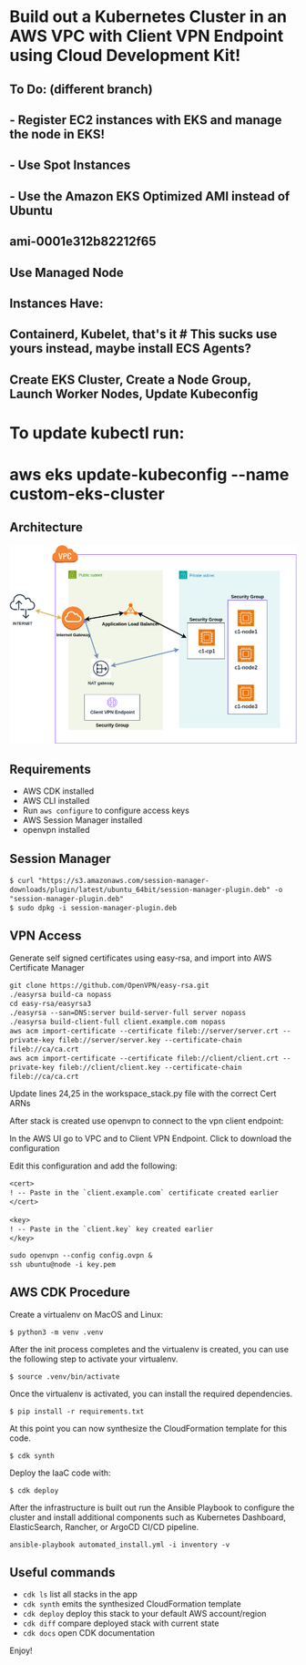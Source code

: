 # Build out a Kubernetes Cluster in an AWS VPC with Client VPN Endpoint using Cloud Development Kit!

## To Do: (different branch)
##   - Register EC2 instances with EKS and manage the node in EKS!
##   - Use Spot Instances
##   - Use the Amazon EKS Optimized AMI instead of Ubuntu
## ami-0001e312b82212f65
## Use Managed Node

## Instances Have:
## Containerd, Kubelet, that's it # This sucks use yours instead, maybe install ECS Agents?

## Create EKS Cluster, Create a Node Group, Launch Worker Nodes, Update Kubeconfig

# To update kubectl run:
# aws eks update-kubeconfig --name custom-eks-cluster

## Architecture

![](images/aws-vpc.drawio.png)

## Requirements

- AWS CDK installed
- AWS CLI installed
- Run `aws configure` to configure access keys
- AWS Session Manager installed
- openvpn installed

## Session Manager

```
$ curl "https://s3.amazonaws.com/session-manager-downloads/plugin/latest/ubuntu_64bit/session-manager-plugin.deb" -o "session-manager-plugin.deb"
$ sudo dpkg -i session-manager-plugin.deb
```

## VPN Access

Generate self signed certificates using easy-rsa, and import into AWS Certificate Manager

```
git clone https://github.com/OpenVPN/easy-rsa.git
./easyrsa build-ca nopass
cd easy-rsa/easyrsa3
./easyrsa --san=DNS:server build-server-full server nopass
./easyrsa build-client-full client.example.com nopass
aws acm import-certificate --certificate fileb://server/server.crt --private-key fileb://server/server.key --certificate-chain fileb://ca/ca.crt
aws acm import-certificate --certificate fileb://client/client.crt --private-key fileb://client/client.key --certificate-chain fileb://ca/ca.crt
```

Update lines 24,25 in the workspace_stack.py file with the correct Cert ARNs

After stack is created use openvpn to connect to the vpn client endpoint:

In the AWS UI go to VPC and to Client VPN Endpoint.  Click to download the configuration

Edit this configuration and add the following:

```
<cert>
! -- Paste in the `client.example.com` certificate created earlier
</cert>

<key>
! -- Paste in the `client.key` key created earlier
</key>
```

```
sudo openvpn --config config.ovpn &
ssh ubuntu@node -i key.pem
```


## AWS CDK Procedure

Create a virtualenv on MacOS and Linux:

```
$ python3 -m venv .venv
```

After the init process completes and the virtualenv is created, you can use the following
step to activate your virtualenv.

```
$ source .venv/bin/activate
```

Once the virtualenv is activated, you can install the required dependencies.

```
$ pip install -r requirements.txt
```

At this point you can now synthesize the CloudFormation template for this code.

```
$ cdk synth
```

Deploy the IaaC code with:

```
$ cdk deploy
```

After the infrastructure is built out run the Ansible Playbook to configure the cluster and install additional components such as Kubernetes Dashboard, ElasticSearch, Rancher, or ArgoCD CI/CD pipeline.

```
ansible-playbook automated_install.yml -i inventory -v
```

## Useful commands

 * `cdk ls`          list all stacks in the app
 * `cdk synth`       emits the synthesized CloudFormation template
 * `cdk deploy`      deploy this stack to your default AWS account/region
 * `cdk diff`        compare deployed stack with current state
 * `cdk docs`        open CDK documentation

Enjoy!
